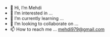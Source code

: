 - 👋 Hi, I’m Mehdi 
- 👀 I’m interested in ...
- 🌱 I’m currently learning ...
- 💞️ I’m looking to collaborate on ...
- 📫 How to reach me ... mehdi979@gmail.com

<!---
mehnaz5990/mehnaz5990 is a ✨ special ✨ repository because its `README.md` (this file) appears on your GitHub profile.
You can click the Preview link to take a look at your changes.
--->

